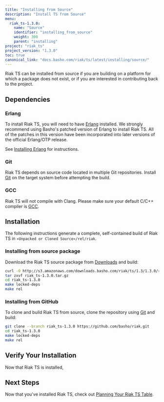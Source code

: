 ```yaml
---
title: "Installing from Source"
description: "Install TS from Source"
menu:
  riak_ts-1.3.0:
    name: "Source"
    identifier: "installing_from_source"
    weight: 300
    parent: "installing"
project: "riak_ts"
project_version: "1.3.0"
toc: true
canonical_link: "docs.basho.com/riak/ts/latest/installing/source/"
---
```



[download]: ../../downloads/
[Erlang]: http://www.erlang.org/
[GCC]: https://gcc.gnu.org/
[Git]: https://git-scm.com/
[install erlang]: ../source/erlang
[planning]: ../../using/planning/
[Riak TS GitHub respository]: https://github.com/basho/riak/tree/riak_ts-1.3.0


Riak TS can be installed from source if you are building on a platform
for which a package does not exist, or if you are interested in
contributing back to the project.


## Dependencies

### Erlang

To install Riak TS, you will need to have [Erlang] installed. We strongly recommend using Basho's patched version of Erlang to install Riak TS. All of the patches in this version have been incorporated into later versions of the official Erlang/OTP release.

See [Installing Erlang][install erlang] for instructions.


### Git

Riak TS depends on source code located in multiple Git repositories. Install [Git] on the target system before attempting the build.


### GCC

Riak TS will not compile with Clang. Please make sure your default C/C++
compiler is [GCC].


## Installation

The following instructions generate a complete, self-contained build of
Riak TS in `»Unpacked or Cloned Source«/rel/riak`.


### Installing from source package

Download the Riak TS source package from [Downloads][download] and build:

```bash
curl -O http://s3.amazonaws.com/downloads.basho.com/riak/ts/1.3/1.3.0/riak_ts-1.3.0.tar.gz
tar zxvf riak_ts-1.3.0.tar.gz
cd riak_ts-1.3.0
make locked-deps
make rel
```


### Installing from GitHub

To clone and build Riak TS from source, clone the repository using [Git] and build:

```bash
git clone --branch riak_ts-1.3.0 https://github.com/basho/riak.git
cd riak_ts-1.3.0
make locked-deps
make rel
```


## Verify Your Installation

Now that Riak TS is installed, 


## Next Steps

Now that you've installed Riak TS, check out [Planning Your Riak TS Table][planning].